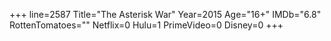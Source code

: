 +++
line=2587
Title="The Asterisk War"
Year=2015
Age="16+"
IMDb="6.8"
RottenTomatoes=""
Netflix=0
Hulu=1
PrimeVideo=0
Disney=0
+++

